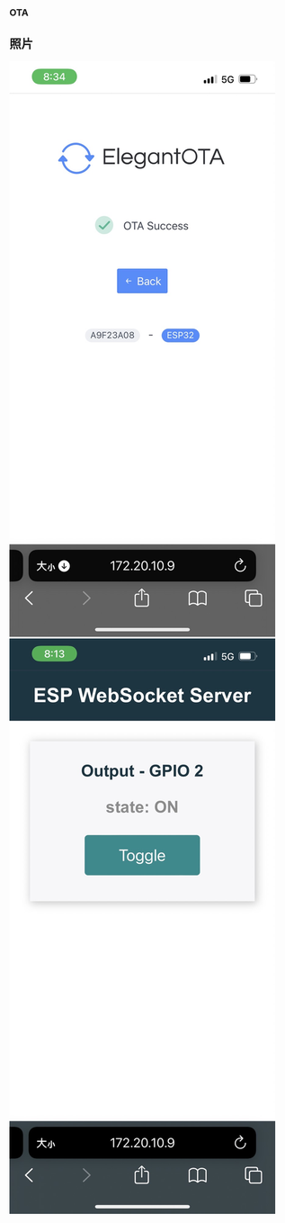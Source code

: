 ### OTA



## 照片
![](https://github.com/Ethan11073421/MCU-course/blob/main/images/OTA%20toggle.jpg?raw=true)
![](https://github.com/Ethan11073421/MCU-course/blob/main/images/OTA%20Toggle2.jpg?raw=true)

